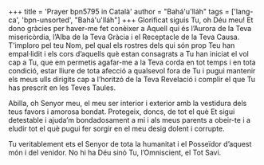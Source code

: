 +++
title = 'Prayer bpn5795 in Català'
author = "Bahá'u'lláh"
tags = ['lang-ca', 'bpn-unsorted', "Bahá'u'lláh"]
+++
Glorificat siguis Tu, oh Déu meu! Et dono gràcies per haver-me fet conèixer a Aquell qui és l’Aurora de la Teva misericòrdia, l’Alba de la Teva Gràcia i el Receptacle de la Teva Causa. T’imploro pel teu Nom, pel qual els rostres dels qui són prop Teu han empal·lidit i els cors d’aquells què estan consagrats a Tu han iniciat el vol cap a Tu, que em permetis agafar-me a la Teva corda en tot temps i en tota condició, estar lliure de tota afecció a qualsevol fora de Tu i pugui mantenir els meus ulls dirigits cap a l’horitzó de la Teva Revelació i complir el que Tu has prescrit en les Teves Taules.

Abilla, oh Senyor meu, el meu ser interior i exterior amb la vestidura dels teus favors i amorosa bondat. Protegeix, doncs, de tot el què Et sigui detestable i ajuda’m bondadosament a mi i als meus parents a obeir-te i a eludir tot el què pugui fer sorgir en el meu desig dolent i corrupte.

Tu veritablement ets el Senyor de tota  la humanitat i el Posseïdor  d’aquest món i del venidor. No hi ha Déu sinó Tu, l’Omniscient, el Tot Savi.
